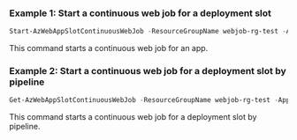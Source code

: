 ### Example 1: Start a continuous web job for a deployment slot
```powershell
Start-AzWebAppSlotContinuousWebJob -ResourceGroupName webjob-rg-test -AppName appService-test01 -SlotName slot01 -Name slotcontinuousjob-01

```

This command starts a continuous web job for an app.

### Example 2: Start a continuous web job for a deployment slot by pipeline
```powershell
Get-AzWebAppSlotContinuousWebJob -ResourceGroupName webjob-rg-test -AppName appService-test01 -SlotName slot01 -Name slotcontinuousjob-01 | Start-AzWebAppSlotContinuousWebJob

```

This command starts a continuous web job for a deployment slot by pipeline.
